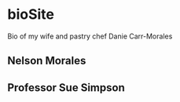 # bioSite
Bio of my wife and pastry chef Danie Carr-Morales
## Nelson Morales
## Professor Sue Simpson

